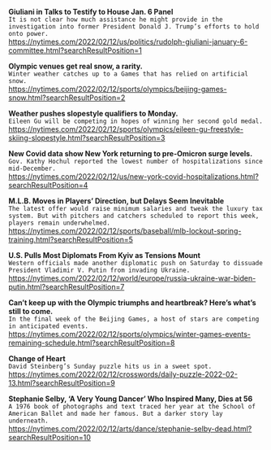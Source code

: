 **Giuliani in Talks to Testify to House Jan. 6 Panel**\
`It is not clear how much assistance he might provide in the investigation into former President Donald J. Trump’s efforts to hold onto power.`\
https://nytimes.com/2022/02/12/us/politics/rudolph-giuliani-january-6-committee.html?searchResultPosition=1

**Olympic venues get real snow, a rarity.**\
`Winter weather catches up to a Games that has relied on artificial snow.`\
https://nytimes.com/2022/02/12/sports/olympics/beijing-games-snow.html?searchResultPosition=2

**Weather pushes slopestyle qualifiers to Monday.**\
`Eileen Gu will be competing in hopes of winning her second gold medal.`\
https://nytimes.com/2022/02/12/sports/olympics/eileen-gu-freestyle-skiing-slopestyle.html?searchResultPosition=3

**New Covid data show New York returning to pre-Omicron surge levels.**\
`Gov. Kathy Hochul reported the lowest number of hospitalizations since mid-December.`\
https://nytimes.com/2022/02/12/us/new-york-covid-hospitalizations.html?searchResultPosition=4

**M.L.B. Moves in Players’ Direction, but Delays Seem Inevitable**\
`The latest offer would raise minimum salaries and tweak the luxury tax system. But with pitchers and catchers scheduled to report this week, players remain underwhelmed.`\
https://nytimes.com/2022/02/12/sports/baseball/mlb-lockout-spring-training.html?searchResultPosition=5

**U.S. Pulls Most Diplomats From Kyiv as Tensions Mount**\
`Western officials made another diplomatic push on Saturday to dissuade President Vladimir V. Putin from invading Ukraine.`\
https://nytimes.com/2022/02/12/world/europe/russia-ukraine-war-biden-putin.html?searchResultPosition=7

**Can’t keep up with the Olympic triumphs and heartbreak? Here’s what’s still to come.**\
`In the final week of the Beijing Games, a host of stars are competing in anticipated events.`\
https://nytimes.com/2022/02/12/sports/olympics/winter-games-events-remaining-schedule.html?searchResultPosition=8

**Change of Heart**\
`David Steinberg’s Sunday puzzle hits us in a sweet spot.`\
https://nytimes.com/2022/02/12/crosswords/daily-puzzle-2022-02-13.html?searchResultPosition=9

**Stephanie Selby, ‘A Very Young Dancer’ Who Inspired Many, Dies at 56**\
`A 1976 book of photographs and text traced her year at the School of American Ballet and made her famous. But a darker story lay underneath.`\
https://nytimes.com/2022/02/12/arts/dance/stephanie-selby-dead.html?searchResultPosition=10


